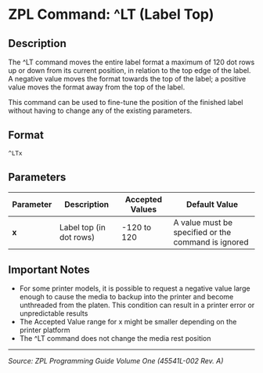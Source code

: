 # ZPL Command: ^LT (Label Top)

## Description
The ^LT command moves the entire label format a maximum of 120 dot rows up or down from its current position, in relation to the top edge of the label. A negative value moves the format towards the top of the label; a positive value moves the format away from the top of the label.

This command can be used to fine-tune the position of the finished label without having to change any of the existing parameters.

## Format
```
^LTx
```

## Parameters
| Parameter | Description | Accepted Values | Default Value |
|-----------|-------------|----------------|---------------|
| **x** | Label top (in dot rows) | -120 to 120 | A value must be specified or the command is ignored |

## Important Notes
- For some printer models, it is possible to request a negative value large enough to cause the media to backup into the printer and become unthreaded from the platen. This condition can result in a printer error or unpredictable results
- The Accepted Value range for x might be smaller depending on the printer platform
- The ^LT command does not change the media rest position

---
*Source: ZPL Programming Guide Volume One (45541L-002 Rev. A)*